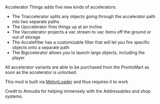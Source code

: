 Accelerator Things adds five new kinds of accelerators:

- The Triaccelerator splits any objects going through the accelerator path into two separate paths
- The Upccelerator fires things up at an incline
- The Vaccelerator projects a vac stream to vac items off the ground or out of storage
- The Accelefilter has a customizable filter that will let you fire specific objects onto a separate path
- The Bigccelerator allows you to launch large objects, including the player

All accelerator variants are able to be purchased from the ProntoMart as soon as the accelerator is unlocked.

This mod is built via [MelonLoader](https://github.com/LavaGang/MelonLoader/) and thus requires it to work

Credit to Atmudia for helping immensely with the Addressables and shop systems.

